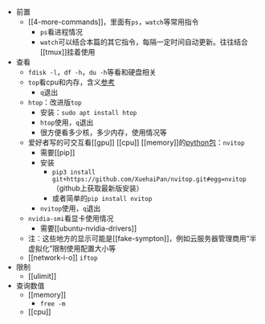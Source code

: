 - 前置
  - [[4-more-commands]]，里面有`ps`，`watch`等常用指令
    - `ps`看进程情况
    - `watch`可以结合本篇的其它指令，每隔一定时间自动更新。往往结合[[tmux]]挂着使用
- 查看
  - `fdisk -l`，`df -h`，`du -h`等看和硬盘相关
  - `top`看cpu和内存，含义[参考](https://blog.csdn.net/xiaoxiao_chen945/article/details/121038280)
    - `q`退出
  - `htop`：改进版`top`
    - 安装：`sudo apt install htop`
    - `htop`使用，`q`退出
    - 很方便看多少核，多少内存，使用情况等
  - 爱好者写的可交互看[[gpu]] [[cpu]] [[memory]]的[python包](https://www.zhihu.com/question/376875425/answer/1728922058)：`nvitop`
    - 需要[[pip]]
    - 安装
      - `pip3 install git+https://github.com/XuehaiPan/nvitop.git#egg=nvitop`（github上获取最新版安装）
      - 或者简单的`pip install nvitop`
    - `nvitop`使用，`q`退出
  - `nvidia-smi`看显卡使用情况
    - 需要[[ubuntu-nvidia-drivers]]
  - 注：这些地方的显示可能是[[fake-sympton]]，例如云服务器管理商用“半虚拟化”限制使用配置大小等
  - [[network-i-o]] `iftop`
- 限制
  - [[ulimit]]
- 查询数值
  - [[memory]]
    - `free -m`
  - [[cpu]]